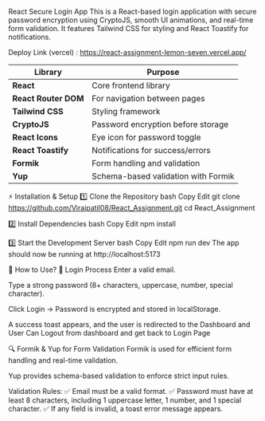 React Secure Login App
This is a React-based login application with secure password encryption using CryptoJS, smooth UI animations, and real-time form validation. It features Tailwind CSS for styling and React Toastify for notifications.

Deploy Link (vercel) : https://react-assignment-lemon-seven.vercel.app/

| Library             | Purpose |
|--------------------|---------|
| **React** | Core frontend library |
| **React Router DOM** | For navigation between pages |
| **Tailwind CSS** | Styling framework |
| **CryptoJS** | Password encryption before storage |
| **React Icons** | Eye icon for password toggle |
| **React Toastify** | Notifications for success/errors |
| **Formik** | Form handling and validation |
| **Yup** | Schema-based validation with Formik |

⚡ Installation & Setup
1️⃣ Clone the Repository
bash
Copy
Edit
git clone https://github.com/Virajpatil08/React_Assignment.git
cd React_Assignment


2️⃣ Install Dependencies
bash
Copy
Edit
npm install

3️⃣ Start the Development Server
bash
Copy
Edit
npm run dev
The app should now be running at http://localhost:5173

📝 How to Use?
🔐 Login Process
Enter a valid email.

Type a strong password (8+ characters, uppercase, number, special character).

Click Login → Password is encrypted and stored in localStorage.

A success toast appears, and the user is redirected to the Dashboard and User Can Logout from dashboard and get back to Login Page 

🔍 Formik & Yup for Form Validation
Formik is used for efficient form handling and real-time validation.

Yup provides schema-based validation to enforce strict input rules.

Validation Rules:
✅ Email must be a valid format.
✅ Password must have at least 8 characters, including 1 uppercase letter, 1 number, and 1 special character.
✅ If any field is invalid, a toast error message appears.
